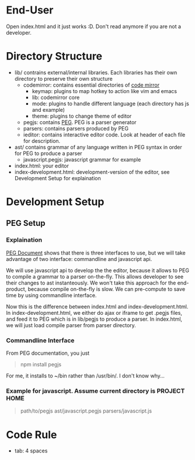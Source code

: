 # End-User
Open index.html and it just works :D. Don't read anymore if you are not a developer.

# Directory Structure
+ lib/ contrains external/internal libraries. Each libraries has their own directory to preserve their own structure  
    - codemirror: contains essential directories of [code mirror](http://codemirror.net/)
        * keymap: plugins to map hotkey to action like vim and emacs
        * lib: codemirror core
        * mode: plugins to handle different language (each directory has js and example)
        * theme: plugins to change theme of editor
    - pegjs: contains [PEG](http://pegjs.majda.cz/). PEG is a parser generator 
    - parsers: contains parsers produced by PEG
    - ieditor: contains interactive editor code. Look at header of each file for description.
+ ast/ contains grammar of any language written in PEG syntax in order for PEG to produce a parser
    - javascript.pegjs: javascript grammar for example
+ index.html: your editor
+ index-development.html: development-version of the editor, see Development Setup for explaination

# Development Setup
## PEG Setup
### Explaination
[PEG Document](http://pegjs.majda.cz/documentation) shows that there is three interfaces to use, 
but we will take advantage of two interface: commandline and javascript api.

We will use javascript api to develop the the editor, because it allows to PEG to compile a grammar
to a parser on-the-fly. This allows developer to see their changes to ast instanteously. We
won't take this approach for the end-product, because compile on-the-fly is slow. We can pre-compute
to save time by using commandline interface.

Now this is the difference between index.html and index-development.html. In index-development.html,
we either do ajax or iframe to get .pegjs files, and feed it to PEG which is in lib/pegjs to produce a parser. 
In index.html, we will just load compile parser from parser directory.

### Commandline Interface
From PEG documentation, you just 

> npm install pegjs

For me, it installs to ~/bin rather than /usr/bin/. I don't know why...

### Example for javascript. Assume current directory is PROJECT HOME
> path/to/pegjs ast/javascript.pegjs parsers/javascript.js


# Code Rule
+ tab: 4 spaces
